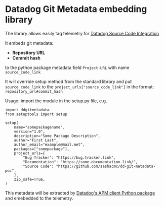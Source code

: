# Datadog Git Metadata embedding library

The library allows easily tag telemetry for 
[Datadog Source Code Integration](https://docs.datadoghq.com/integrations/guide/source-code-integration/)
 
It embeds git metadata:
* **Repository URL**
* **Commit hash**

to the python package metadata field `Project-URL` with name `source_code_link`

It will override setup method from the standard library and put `source_code_link` to the `project_urls["source_code_link"]`
in the format: `repository_url#commit_hash`

Usage: import the module in the setup.py file, e.g.
```
import ddgitmetadata
from setuptools import setup

setup(
    name="somepackagename",
    version="1.0",
    description="Some Package Description",
    author="First Last",
    author_email="example@mail.net",
    packages=["somepackage"],
    project_urls={
        "Bug Tracker": "https://bug.tracker.link",
        "Documentation": "https://some.documentation.link/",
        "Source Code": "https://github.com/sashacmc/dd-git-metadata-poc",
    },
    zip_safe=True,
)
```

This metadata will be extracted by [Datadog's APM client Python package](https://github.com/DataDog/dd-trace-py) and emebedded to the telemetry.
